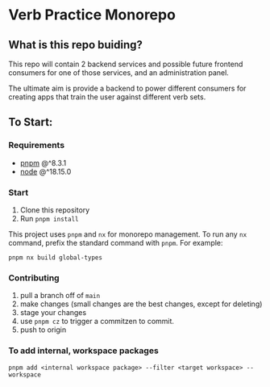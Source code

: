 # Verb Practice Monorepo

## What is this repo buiding?
This repo will contain 2 backend services and possible future frontend consumers for one of those services, and an administration panel.

The ultimate aim is provide a backend to power different consumers for creating apps that train the user against different verb sets.

## To Start:

### Requirements
- [pnpm](https://pnpm.io/installation) @^8.3.1
- [node](https://nodejs.org/en/download) @^18.15.0

### Start
1. Clone this repository
2. Run `pnpm install`

This project uses `pnpm` and `nx` for monorepo management. To run any `nx` command, prefix the standard command with `pnpm`. For example:

```node
pnpm nx build global-types
```

### Contributing
1. pull a branch off of `main`
2. make changes (small changes are the best changes, except for deleting)
3. stage your changes
4. use `pnpm cz` to trigger a commitzen to commit.
5. push to origin

### To add internal, workspace packages

```node
pnpm add <internal workspace package> --filter <target workspace> --workspace
```

